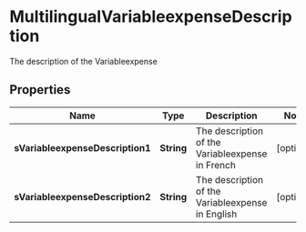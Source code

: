 

# MultilingualVariableexpenseDescription

The description of the Variableexpense

## Properties

| Name | Type | Description | Notes |
|------------ | ------------- | ------------- | -------------|
|**sVariableexpenseDescription1** | **String** | The description of the Variableexpense in French |  [optional] |
|**sVariableexpenseDescription2** | **String** | The description of the Variableexpense in English |  [optional] |



